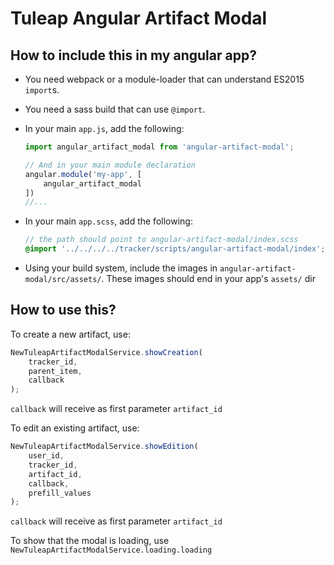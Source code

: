 # Tuleap Angular Artifact Modal

## How to include this in my angular app?

- You need webpack or a module-loader that can understand ES2015 `import`s.
- You need a sass build that can use `@import`.
- In your main `app.js`, add the following:
    ```js
    import angular_artifact_modal from 'angular-artifact-modal';

    // And in your main module declaration
    angular.module('my-app', [
        angular_artifact_modal
    ])
    //...
    ```
- In your main `app.scss`, add the following:
    ```scss
    // the path should point to angular-artifact-modal/index.scss
    @import '../../../../tracker/scripts/angular-artifact-modal/index';
    ```

- Using your build system, include the images in `angular-artifact-modal/src/assets/`. These images should end in your app's `assets/` dir

## How to use this?

To create a new artifact, use:
```js
NewTuleapArtifactModalService.showCreation(
    tracker_id,
    parent_item,
    callback
);
```

`callback` will receive as first parameter `artifact_id`

To edit an existing artifact, use:
```js
NewTuleapArtifactModalService.showEdition(
    user_id,
    tracker_id,
    artifact_id,
    callback,
    prefill_values
);
```

`callback` will receive as first parameter `artifact_id`

To show that the modal is loading, use `NewTuleapArtifactModalService.loading.loading`
